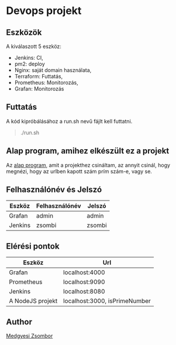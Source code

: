 # Devops projekt

## Eszközök
A kiválaszott 5 eszköz:
- Jenkins: CI,
- pm2: deploy
- Nginx: saját domain használata,
- Terraform: Futtatás,
- Prometheus: Monitorozás,
- Grafan: Monitorozás

## Futtatás
A kód kipróbálásához a run.sh nevű fájlt kell futtatni.
> ./run.sh

## Alap program, amihez elkészült ez a projekt
Az [alap program](https://github.com/medgyesizsombor/nodejs-for-devops), amit a projekthez csináltam, az annyit csinál, hogy megnézi, hogy az urlben kapott szám prím szám-e, vagy se. 


## Felhasználónév és Jelszó
|Eszköz|Felhasználónév|Jelszó|
|----------------|-------------------------------|-----------------------------|
|Grafan|admin|admin|
|Jenkins|zsombi|zsombi|

## Elérési pontok
|Eszköz|Url|
|----------------|-------------------------------|
|Grafan|localhost:4000|
|Prometheus|localhost:9090|
|Jenkins|localhost:8080|
|A NodeJS projekt|localhost:3000, isPrimeNumber|

## Author
[Medgyesi Zsombor](https://github.com/medgyesizsombor)
